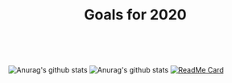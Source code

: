 
<h1 align="center">Goals for 2020</h1>
<br/>
<br/>
<br/>



![Anurag's github stats](https://github-readme-stats.vercel.app/api?username=ArthurMaverick&show_icons=true&theme=radical)
![Anurag's github stats](https://github-readme-stats.vercel.app/api?username=ArthurMaverick&hide=stars,contribs,prs&show_icons=true&theme=radical)
[![ReadMe Card](https://github-readme-stats.vercel.app/api/pin/?username=ArthurMaverick&repo=github-readme-stats)](https://github.com/anuraghazra/github-readme-stats)

                   



